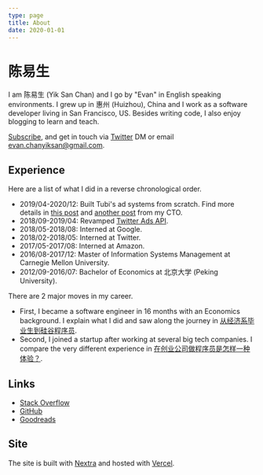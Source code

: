 ```yaml
---
type: page
title: About
date: 2020-01-01
---
```


# 陈易生

I am 陈易生 (Yik San Chan) and I go by "Evan" in English speaking environments.
I grew up in 惠州 (Huizhou), China and I work as a software developer living in San Francisco, US.
Besides writing code, I also enjoy blogging to learn and teach.

[Subscribe](https://yiksanchan.com/rss.xml),
and get in touch via [Twitter](https://twitter.com/yiksanchan) DM
or email evan.chanyiksan@gmail.com.

## Experience

Here are a list of what I did in a reverse chronological order.

- 2019/04-2020/12: Built Tubi's ad systems from scratch. Find more details in [this post](https://code.tubitv.com/a-fully-reactive-ad-serving-platform-using-scala-akka-streams-13299e7ea04e) and [another post](https://code.tubitv.com/a-fully-reactive-ad-serving-platform-using-scala-akka-streams-b2a3526be6a0) from my CTO.
- 2018/09-2019/04: Revamped [Twitter Ads API](https://developer.twitter.com/en/docs/twitter-ads-api).
- 2018/05-2018/08: Interned at Google.
- 2018/02-2018/05: Interned at Twitter.
- 2017/05-2017/08: Interned at Amazon.
- 2016/08-2017/12: Master of Information Systems Management at Carnegie Mellon University.
- 2012/09-2016/07: Bachelor of Economics at 北京大学 (Peking University).

There are 2 major moves in my career.

- First, I became a software engineer in 16 months with an Economics background. I explain what I did and saw along the journey in [从经济系毕业生到硅谷程序员](https://zhuanlan.zhihu.com/p/164431792).
- Second, I joined a startup after working at several big tech companies. I compare the very different experience in [在创业公司做程序员是怎样一种体验？](https://zhuanlan.zhihu.com/p/166491761).

## Links

- [Stack Overflow](https://stackoverflow.com/users/7550592/yik-san-chan)
- [GitHub](https://github.com/)
- [Goodreads](https://www.goodreads.com/yiksanchan)

## Site

The site is built with [Nextra](https://nextra.vercel.app/) and hosted with [Vercel](https://vercel.com/).
